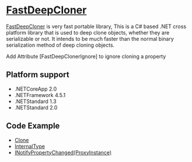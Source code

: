 # [FastDeepCloner](https://www.nuget.org/packages/FastDeepCloner/)
[FastDeepCloner](https://www.nuget.org/packages/FastDeepCloner/) is very fast portable library, This is a C# based .NET cross platform library that is used to deep clone objects, whether they are serializable or not. It intends to be much faster than the normal binary serialization method of deep cloning objects.

Add Attribute [FastDeepClonerIgnore] to ignore cloning a property
## Platform support
* .NETCoreApp 2.0
* .NETFramework 4.5.1
* .NETStandard 1.3
* .NETStandard 2.0

## Code Example
* [Clone](https://github.com/AlenToma/FastDeepCloner/blob/master/Documentations/Clone.md)
* [InternalType](https://github.com/AlenToma/FastDeepCloner/blob/master/Documentations/InternalTypes.md)
* [INotifyPropertyChanged(ProxyInstance)](https://github.com/AlenToma/FastDeepCloner/blob/master/Documentations/ProxyInstance.md)
